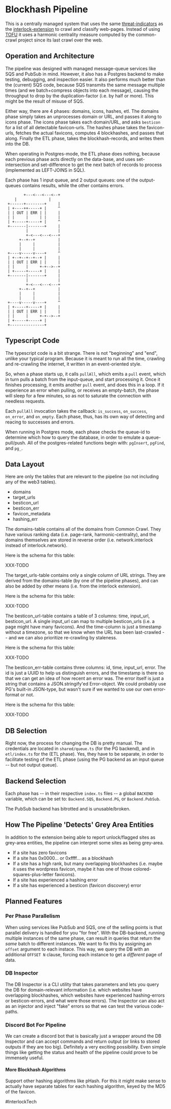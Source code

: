 # Blockhash Pipeline

This is a centrally managed system that uses the same
[threat-indicators](./visual-threat-indicator.md) as
the [interlock-extension](./interlock-extension.md) to crawl
and classify web-pages. Instead of using [TOFU](./trust-on-first-use.md)
it uses a harmonic centrality measure computed by the common-crawl
project since its last crawl over the web.

## Operation and Architecture

The pipeline was designed with managed message-queue services like
SQS and PubSub in mind. However, it also has a Postgres backend to
make testing, debugging, and inspection easier. It also performs
much better than the (current) SQS code, because SQS transmits the
same message multiple times (and we batch+compress objects into
each message), causing the throughput to drop by the duplication-factor
(i.e. by half or more). This might be the result of misuse of SQS.

Either way, there are 4 phases: domains, icons, hashes, etl. The
domains phase simply takes an unprocesses domain or URL, and passes
it along to icons phase. The icons phase takes each domain/URL, and
asks `besticon` for a list of all detectable favicon-urls. The hashes
phase takes the favicon-urls, fetches the actual favicons, computes
4 blockhashes, and passes that along. Finally the ETL phase, takes the
blockhash-records, and writes them into the DB.

When operating in Postgres-mode, the ETL phase does nothing, because each
previous phase acts directly on the data-base, and uses set-intersection
and set-difference to get the next batch of records to process (implemented
as LEFT-JOINS in SQL).

Each phase has 1 input queue, and 2 output queues: one of the output-queues
contains results, while the other contains errors.

```
        +---<---<---<--+
	|              |
 +------+--------+     |
 | +----++-----+ |     ^
 | | OUT | ERR | |     |
 | |     |     | |     |
 | +-----+-----+ |     ^
 +-------|-------+     |
         |             |
         +-<---<---<---+
      +--+--+          |
      |     |          |
      |     |          |
 +----v-----v----+     ^
 | +--+--+--+--+ |     |
 | | OUT | ERR | |     |
 | |     |     +-+-->--+
 | +-----+-----+ |     |
 +-------|-------+     |
         |             |
         +-<---<---<---+
      +--+--+          |
      |     |          |
      |     |          |
 +----v-----v----+     ^
 | +-----+-----+ |     |
 | | OUT | ERR | |     |
 | |     |     +-+-->--+
 | +-----+-----+ |
 +---------------+
```








## Typescript Code

The typescript code is a bit strange. There is not "beginning" and "end",
unlike your typical program. Because it is meant to run all the time,
crawling and re-crawling the internet, it written in an event-oriented style.

So, when a phase starts up, it calls `pullAll`, which emits a `pull` event,
which in turn pulls a batch from the input-queue, and start processing it.
Once it finishes processing, it emits another `pull` event, and does this in
a loop. If it experience an error when pulling, or receives an empty-batch,
the phase will sleep for a few minutes, so as not to saturate the connection
with needless requests.

Each `pullAll` invocation takes the callback: `is_success`, `on_success`,
`on_error`, and `on_empty`. Each phase, thus, has its own way of detecting
and reacing to successes and errors.

When running in Postgres mode, each phase checks the queue-id to determine
which how to query the database, in order to emulate a queue-pull/push.
All of the postgres-related functions begin with: `pgInsert`, `pgFind`,
and `pg_`.

## Data Layout

Here are only the tables that are relevant to the pipeline (so not including any of
the web3 tables).

  * domains
  * target_urls
  * besticon_url
  * besticon_err
  * favicon_metadata
  * hashing_err

The domains-table contains all of the domains from Common Crawl. They have
various ranking data (i.e. page-rank, harmonic-centrality), and the domains
themselves are stored in reverse order (i.e. network.interlock instead of
interlock.network).

Here is the schema for this table:

XXX-TODO

The target_urls-table contains only a single column of URL strings. They
are derived from the domains-table (by one of the pipeline phases), and
can also be added by other means (i.e. from the interlock extension).

Here is the schema for this table:

XXX-TODO

The besticon_url-table contains a table of 3 columns: time, input_url, besticon_url.
A single input_url can map to multiple besticon_urls (i.e. a page might have many
favicons). And the time-column is just a timestamp without a timezone, so that we
know when the URL has been last-crawled -- and we can also prioritize re-crawling
by staleness.

Here is the schema for this table:

XXX-TODO

The besticon_err-table contains three columns: id, time, input_url, error. The id
is just a UUID to help us distinguish errors, and the timestamp is there so that
we can get an idea of how recent an error was. The error itself is just a string
that contains a JSON.stringify'ed Error-object. We could probably use PG's built-in
JSON-type, but wasn't sure if we wanted to use our own error-format or not.

Here is the schema for this table:

XXX-TODO

## DB Selection

Right now, the process for changing the DB is pretty manual.
The credentials are located in `shared/queue.ts` (for the PG backend),
and in `etl/index.ts` for the (ETL phase). Yes, they have to be
separate, in order to facilitate testing of the ETL phase (using
the PG backend as an input queue -- but not output queue).

## Backend Selection

Each phase has -- in their respective `index.ts` files -- a global
`BACKEND` variable, which can be set to: `Backend.SQS`, `Backend.PG`, or
`Backend.PubSub`.

The PubSub backend has bitrotted and is unusable/broken.

## How The Pipeline 'Detects' Grey Area Entities

In addition to the extension being able to report unlock/flagged sites as grey-area
entities, the pipeline can interpret some sites as being grey-area.

  * If a site has zero favicons
  * If a site has 0x0000... or 0xffff... as a blockhash
  * If a site has a high rank, but many overlapping blockhashes (i.e. maybe it uses
    the wordpress favicon, maybe it has one of those colored-squares-plus-letter favicons).
  * If a site has experienced a hashing error
  * If a site has experienced a besticon (favicon discovery) error


## Planned Features

### Per Phase Parallelism

When using services like PubSub and SQS, one of the selling points is that
parallel delivery is handled for you "for free". With the DB-backend,
running multiple instances of the same phase, can result in queries that
return the _same_ batch to different instances. We want to fix this by assigning
an `offset` argument to each instace. This way, we query the DB with an additional
`OFFSET N` clause, forcing each instance to get a _different_ page of data.

### DB Inspector

The DB Inspector is a CLI utility that takes parameters and lets you query the
DB for domain-relevant information (i.e. which websites have overlapping blockhashes,
which websites have experienced hashing-errors or besticon-errors, and what were
those errors). The Inspector can also act as an injector and inject "fake" errors
so that we can test the various code-paths.

### Discord Bot For Pipeline

We can create a discord bot that is basically just a wrapper around the DB Inspector
and can accept commands and return output (or links to stored outputs if they are too
big). Definitely a very exciting possibility. Even simple things like getting the
status and health of the pipeline could prove to be immensely useful.

#### More Blockhash Algorithms

Support other hashing algorithms like pHash. For this it might make sense to
actually have separate tables for each hashing algorithm, keyed by the MD5 of
the favicon.

#InterlockTech